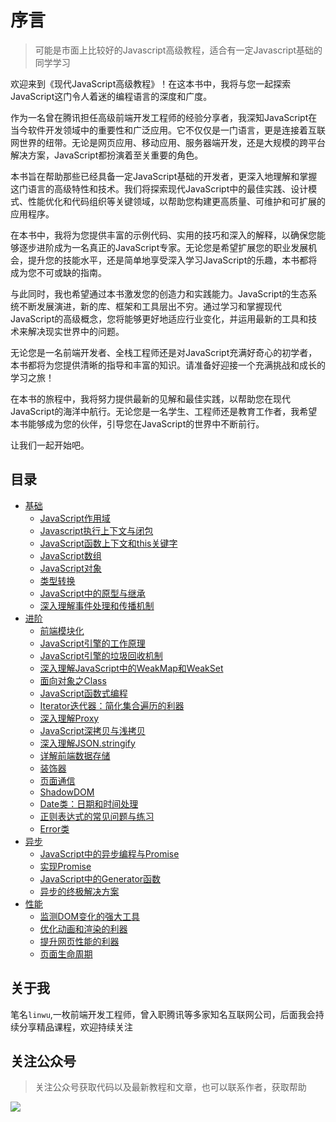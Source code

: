 # 序言

> 可能是市面上比较好的Javascript高级教程，适合有一定Javascript基础的同学学习


欢迎来到《现代JavaScript高级教程》！在这本书中，我将与您一起探索JavaScript这门令人着迷的编程语言的深度和广度。

作为一名曾在腾讯担任高级前端开发工程师的经验分享者，我深知JavaScript在当今软件开发领域中的重要性和广泛应用。它不仅仅是一门语言，更是连接着互联网世界的纽带。无论是网页应用、移动应用、服务器端开发，还是大规模的跨平台解决方案，JavaScript都扮演着至关重要的角色。

本书旨在帮助那些已经具备一定JavaScript基础的开发者，更深入地理解和掌握这门语言的高级特性和技术。我们将探索现代JavaScript中的最佳实践、设计模式、性能优化和代码组织等关键领域，以帮助您构建更高质量、可维护和可扩展的应用程序。

在本书中，我将为您提供丰富的示例代码、实用的技巧和深入的解释，以确保您能够逐步进阶成为一名真正的JavaScript专家。无论您是希望扩展您的职业发展机会，提升您的技能水平，还是简单地享受深入学习JavaScript的乐趣，本书都将成为您不可或缺的指南。

与此同时，我也希望通过本书激发您的创造力和实践能力。JavaScript的生态系统不断发展演进，新的库、框架和工具层出不穷。通过学习和掌握现代JavaScript的高级概念，您将能够更好地适应行业变化，并运用最新的工具和技术来解决现实世界中的问题。

无论您是一名前端开发者、全栈工程师还是对JavaScript充满好奇心的初学者，本书都将为您提供清晰的指导和丰富的知识。请准备好迎接一个充满挑战和成长的学习之旅！

在本书的旅程中，我将努力提供最新的见解和最佳实践，以帮助您在现代JavaScript的海洋中航行。无论您是一名学生、工程师还是教育工作者，我希望本书能够成为您的伙伴，引导您在JavaScript的世界中不断前行。

让我们一起开始吧。


## 目录

- [基础](base/JavaScript作用域)
  - [JavaScript作用域](docs/base/JavaScript作用域.md)
  - [Javascript执行上下文与闭包](docs/base/Javascript执行上下文与闭包.md)
  - [JavaScript函数上下文和this关键字](docs/base/JavaScript函数上下文和this关键字.md)
  - [JavaScript数组](docs/base/JavaScript数组.md)
  - [JavaScript对象](docs/base/JavaScript对象.md)
  - [类型转换](docs/base/类型转换.md)
  - [JavaScript中的原型与继承](docs/base/JavaScript中的原型与继承.md)
  - [深入理解事件处理和传播机制](docs/base/深入理解事件处理和传播机制.md)
- [进阶](advance/前端模块化)
  - [前端模块化](docs/advance/前端模块化.md)
  - [JavaScript引擎的工作原理](docs/advance/JavaScript引擎的工作原理.md)
  - [JavaScript引擎的垃圾回收机制](docs/advance/JavaScript引擎的垃圾回收机制.md)
  - [深入理解JavaScript中的WeakMap和WeakSet](docs/advance/深入理解JavaScript中的WeakMap和WeakSet.md)
  - [面向对象之Class](docs/advance/面向对象之Class.md)
  - [JavaScript函数式编程](docs/advance/JavaScript函数式编程.md)
  - [Iterator迭代器：简化集合遍历的利器](docs/advance/Iterator迭代器：简化集合遍历的利器.md)
  - [深入理解Proxy](docs/advance/深入理解Proxy.md)
  - [JavaScript深拷贝与浅拷贝](docs/advance/JavaScript深拷贝与浅拷贝.md)
  - [深入理解JSON.stringify](docs/advance/深入理解JSON.stringify.md)
  - [详解前端数据存储](docs/advance/详解前端数据存储.md)
  - [装饰器](docs/advance/装饰器.md)
  - [页面通信](docs/advance/页面通信.md)
  - [ShadowDOM](docs/advance/ShadowDOM.md)
  - [Date类：日期和时间处理](docs/advance/Date类：日期和时间处理.md)
  - [正则表达式的常见问题与练习](docs/advance/正则表达式的常见问题与练习.md)
  - [Error类](docs/advance/Error类.md)
- [异步](async/JavaScript中的异步编程与Promise)
  - [JavaScript中的异步编程与Promise](docs/async/JavaScript中的异步编程与Promise.md)
  - [实现Promise](docs/async/实现Promise.md)
  - [JavaScript中的Generator函数](docs/async/JavaScript中的Generator函数.md)
  - [异步的终极解决方案](docs/async/异步的终极解决方案.md)
- [性能](perf/监测DOM变化的强大工具)
  - [监测DOM变化的强大工具](docs/perf/监测DOM变化的强大工具.md)
  - [优化动画和渲染的利器](docs/perf/优化动画和渲染的利器.md)
  - [提升网页性能的利器](docs/perf/提升网页性能的利器.md)
  - [页面生命周期](docs/perf/页面生命周期.md)


## 关于我

笔名`linwu`,一枚前端开发工程师，曾入职腾讯等多家知名互联网公司，后面我会持续分享精品课程，欢迎持续关注


## 关注公众号

> 关注公众号获取代码以及最新教程和文章，也可以联系作者，获取帮助

![](https://cdn.jsdelivr.net/gh/linwu-hi/coding-time-typescript@main/docs/.vuepress/public/assets/image/wx.png)
